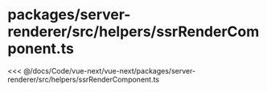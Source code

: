 # packages/server-renderer/src/helpers/ssrRenderComponent.ts

<<< @/docs/Code/vue-next/vue-next/packages/server-renderer/src/helpers/ssrRenderComponent.ts
